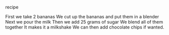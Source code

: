 recipe

First we take 2 bananas
We cut up the bananas and put them in a blender
Next we pour the milk
Then we add 25 grams of sugar
We blend all of them together
It makes it a milkshake
We can then add chocolate chips if wanted. 